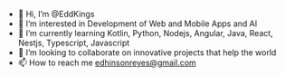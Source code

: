 - 👋 Hi, I’m @EddKings
- 👀 I’m interested in Development of Web and Mobile Apps and AI
- 🌱 I’m currently learning Kotlin, Python, Nodejs, Angular, Java, React, Nestjs, Typescript, Javascript
- 💞️ I’m looking to collaborate on innovative projects that help the world
- 📫 How to reach me edhinsonreyes@gmail.com

<!---
Ed1nson/Ed1nson is a ✨ special ✨ repository because its `README.md` (this file) appears on your GitHub profile.
You can click the Preview link to take a look at your changes.
--->
